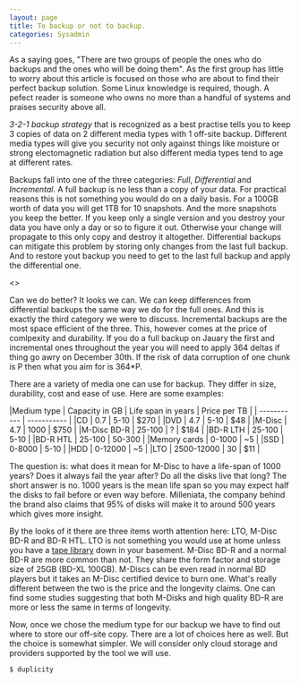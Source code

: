 ```yaml
---
layout: page
title: To backup or not to backup.
categories: Sysadmin
---
```

As a saying goes, "There are two groups of people the ones who do backups and the ones who will be doing them". As the first group has little to worry about this article is focused on those who are about to find their perfect backup solution. Some Linux knowledge is required, though. A pefect reader is someone who owns no more than a handful of systems and praises security above all.

*3-2-1 backup strategy* that is recognized as a best practise tells you to keep 3 copies of data on 2 different media types with 1 off-site backup. Different media types will give you security not only against things like moisture or strong electomagnetic radiation but also different media types tend to age at different rates.

Backups fall into one of the three categories: *Full*, *Differential* and *Incremental*. A full backup is no less than a copy of your data. For practical reasons this is not something you would do on a daily basis. For a 100GB worth of data you will get 1TB for 10 snapshots. And the more snapshots you keep the better. If you keep only a single version and you destroy your data you have only a day or so to figure it out. Otherwise your change will propagate to this only copy and destroy it altogether. Differential backups can mitigate this problem by storing only changes from the last full backup. And to restore yout backup you need to get to the last full backup and apply the differential one.

<<picture differential backup>>

Can we do better? It looks we can. We can keep differences from differential backups the same way we do for the full ones. And this is exactly the third category we were to discuss. Incremental backups are the most space efficient of the three. This, however comes at the price of comlpexity and durability. If you do a full backup on Jauary the first and incremental ones throughout the year you will need to apply 364 deltas if thing go awry on December 30th. If the risk of data corruption of one chunk is P then what you aim for is 364*P.

There are a variety of media one can use for backup. They differ in size, durability, cost and ease of use. Here are some examples:

|Medium type | Capacity in GB | Life span in years | Price per TB |
| ----------- | ----------- |
|CD | 0.7 | 5-10 | $270 |
|DVD | 4.7 | 5-10 | $48 |
|M-Disc | 4.7 | 1000 | $750 |
|M-Disc BD-R | 25-100 | ? | $184 |
|BD-R LTH | 25-100 | 5-10 |
|BD-R HTL | 25-100 | 50-300 |
|Memory cards | 0-1000 | ~5 |
|SSD | 0-8000 | 5-10 |
|HDD | 0-12000  | ~5 |
|LTO | 2500-12000  | 30 | $11 |

The question is: what does it mean for M-Disc to have a life-span of 1000 years? Does it always fail the year after? Do all the disks live that long? The short answer is no. 1000 years is the mean life span so you may expect half the disks to fail before or even way before. Milleniata, the company behind the brand also claims that 95% of disks will make it to around 500 years which gives more insight.

By the looks of it there are three items worth attention here: LTO, M-Disc BD-R and BD-R HTL. LTO is not something you would use at home unless you have a [tape library](https://www.youtube.com/watch?v=CVN93H6EuAU) down in your basement. M-Disc BD-R and a normal BD-R are more common than not. They share the form factor and storage size of 25GB (BD-XL 100GB). M-Discs can be even read in normal BD players but it takes an M-Disc certified device to burn one. What's really different between the two is the price and the longevity claims. One can find some studies suggesting that both M-Disks and high quality BD-R are more or less the same in terms of longevity.

Now, once we chose the medium type for our backup we have to find out where to store our off-site copy. There are a lot of choices here as well. But the choice is somewhat simpler. We will consider only cloud storage and providers supported by the tool we will use. 

``` Bash
$ duplicity
```

